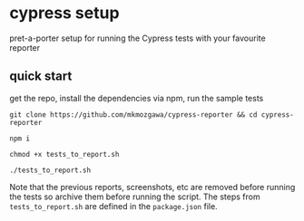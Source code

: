 # cypress setup

pret-a-porter setup for running the Cypress tests with your favourite reporter

## quick start
get the repo, install the dependencies via npm, run the sample tests

`git clone https://github.com/mkmozgawa/cypress-reporter && cd cypress-reporter`

`npm i`

`chmod +x tests_to_report.sh`

`./tests_to_report.sh`

Note that the previous reports, screenshots, etc are removed before running the tests so archive them before running the script. The steps from `tests_to_report.sh` are defined in the `package.json` file.
